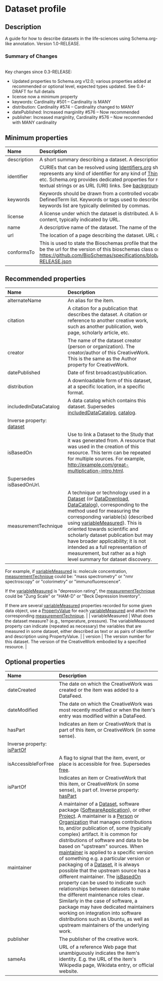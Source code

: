 # Dataset profile

## Description
A guide for how to describe datasets in the life-sciences using Schema.org-like annotation. Version 1.0-RELEASE. <h3>Summary of Changes</h3> <br>Key changes since 0.3-RELEASE:<ul><li>Updated properties to Schema.org v12.0; various properties added at recommended or optional level, expected types updated. See 0.4-DRAFT for full details</li><li>license now a minimum property</li><li>keywords: Cardinality #501 – Cardinality is MANY</li><li>distribution: Cardinality #574 – Cardinality changed to MANY</li><li>datePublished: Increased marginlity #576 – Now recommended</li><li>publisher: Increased marginlity, Cardinality #576 – Now recommended with MANY cardinality</li></ul>

## Minimum properties

| Name              | Description                          |
| :---------------- | :----------------------------------- |
| description | A short summary describing a dataset. A description of the item.  |
| identifier | CURIEs that can be resolved using [Identifiers.org](https://identifiers.org/) should be used. The identifier property represents any kind of identifier for any kind of [Thing](https://schema.org/Thing), such as ISBNs, GTIN codes, UUIDs etc. Schema.org provides dedicated properties for representing many of these, either as textual strings or as URL (URI) links. See [background notes](http://schema.org/docs/datamodel.html#identifierBg) for more details.  |
| keywords | Keywords should be drawn from a controlled vocabulary, e.g. [EDAM](https://edamontology.org/), and supplied as a DefinedTerm list. Keywords or tags used to describe this content. Multiple entries in a keywords list are typically delimited by commas.  |
| license | A license under which the dataset is distributed. A license document that applies to this content, typically indicated by URL.  |
| name | A descriptive name of the dataset. The name of the item.  |
| url | The location of a page describing the dataset. URL of the item.  |
| conformsTo | This is used to state the Bioschemas profile that the markup relates to. The identifier can be the url for the version of this bioschemas class on github: https://github.com/BioSchemas/specifications/blob/master/Dataset/jsonld/Dataset_v1.0-RELEASE.json  |


## Recommended properties

| Name              | Description                          |
| :---------------- | :----------------------------------- |
| alternateName |  An alias for the item.  |
| citation | A citation for a publication that describes the dataset. A citation or reference to another creative work, such as another publication, web page, scholarly article, etc.  |
| creator | The name of the dataset creator (person or organization). The creator/author of this CreativeWork. This is the same as the Author property for CreativeWork.  |
| datePublished |  Date of first broadcast/publication.  |
| distribution |  A downloadable form of this dataset, at a specific location, in a specific format.  |
| includedInDataCatalog |  A data catalog which contains this dataset. Supersedes [includedDataCatalog](https://schema.org/includedDataCatalog), [catalog](https://schema.org/catalog).
Inverse property: [dataset](https://schema.org/dataset)  |
| isBasedOn | Use to link a Dataset to the Study that it was generated from. A resource that was used in the creation of this resource. This term can be repeated for multiple sources. For example, http://example.com/great-multiplication-intro.html. 
Supersedes isBasedOnUrl.  |
| measurementTechnique |  A technique or technology used in a [Dataset](https://schema.org/Dataset) (or [DataDownload](https://schema.org/DataDownload), [DataCatalog](https://schema.org/DataCatalog)), corresponding to the method used for measuring the corresponding variable(s) (described using [variableMeasured](https://schema.org/variableMeasured)). This is oriented towards scientific and scholarly dataset publication but may have broader applicability; it is not intended as a full representation of measurement, but rather as a high level summary for dataset discovery.

For example, if [variableMeasured](https://schema.org/variableMeasured) is: molecule concentration, [measurementTechnique](https://schema.org/measurementTechnique) could be: "mass spectrometry" or "nmr spectroscopy" or "colorimetry" or "immunofluorescence".

If the [variableMeasured](https://schema.org/variableMeasured) is "depression rating", the [measurementTechnique](https://schema.org/measurementTechnique) could be "Zung Scale" or "HAM-D" or "Beck Depression Inventory".

If there are several [variableMeasured](https://schema.org/variableMeasured) properties recorded for some given data object, use a [PropertyValue](https://schema.org/PropertyValue) for each [variableMeasured](https://schema.org/variableMeasured) and attach the corresponding [measurementTechnique](https://schema.org/measurementTechnique).  |
| variableMeasured | What does the dataset measure? (e.g., temperature, pressure). The variableMeasured property can indicate (repeated as necessary) the variables that are measured in some dataset, either described as text or as pairs of identifier and description using PropertyValue.  |
| version | The version number for this dataset. The version of the CreativeWork embodied by a specified resource.  |


## Optional properties
| Name              | Description                          |
| :---------------- | :----------------------------------- |
| dateCreated |  The date on which the CreativeWork was created or the item was added to a DataFeed.  |
| dateModified |  The date on which the CreativeWork was most recently modified or when the item's entry was modified within a DataFeed.  |
| hasPart |  Indicates an item or CreativeWork that is part of this item, or CreativeWork (in some sense). 
Inverse property: [isPartOf](https://schema.org/isPartOf)  |
| isAccessibleForFree |  A flag to signal that the item, event, or place is accessible for free. Supersedes [free](https://schema.org/free).  |
| isPartOf |  Indicates an item or CreativeWork that this item, or CreativeWork (in some sense), is part of. Inverse property: [hasPart](https://schema.org/hasPart)  |
| maintainer |  A maintainer of a [Dataset](https://schema.org/Dataset), software package ([SoftwareApplication](https://schema.org/SoftwareApplication)), or other [Project](https://schema.org/Project). A maintainer is a [Person](https://schema.org/Person) or [Organization](https://schema.org/Organization) that manages contributions to, and/or publication of, some (typically complex) artifact. It is common for distributions of software and data to be based on "upstream" sources. When [maintainer](https://schema.org/maintainer) is applied to a specific version of something e.g. a particular version or packaging of a [Dataset](https://schema.org/Dataset), it is always possible that the upstream source has a different maintainer. The [isBasedOn](https://schema.org/isBasedOn) property can be used to indicate such relationships between datasets to make the different maintenance roles clear. Similarly in the case of software, a package may have dedicated maintainers working on integration into software distributions such as Ubuntu, as well as upstream maintainers of the underlying work.  |
| publisher |  The publisher of the creative work.  |
| sameAs |  URL of a reference Web page that unambiguously indicates the item's identity. E.g. the URL of the item's Wikipedia page, Wikidata entry, or official website.  |
